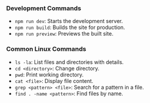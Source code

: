 ### Development Commands

- `npm run dev`: Starts the development server.
- `npm run build`: Builds the site for production.
- `npm run preview`: Previews the built site.

### Common Linux Commands

- `ls -la`: List files and directories with details.
- `cd <directory>`: Change directory.
- `pwd`: Print working directory.
- `cat <file>`: Display file content.
- `grep <pattern> <file>`: Search for a pattern in a file.
- `find . -name <pattern>`: Find files by name.